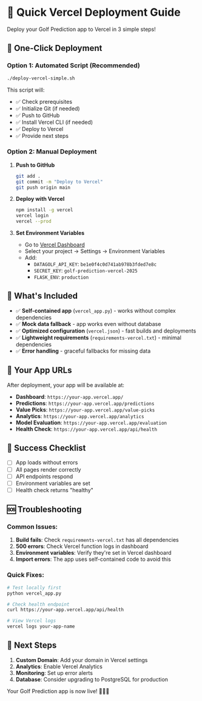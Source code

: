 # 🚀 Quick Vercel Deployment Guide

Deploy your Golf Prediction app to Vercel in 3 simple steps!

## 🎯 One-Click Deployment

### Option 1: Automated Script (Recommended)

```bash
./deploy-vercel-simple.sh
```

This script will:
- ✅ Check prerequisites
- ✅ Initialize Git (if needed)
- ✅ Push to GitHub
- ✅ Install Vercel CLI (if needed)
- ✅ Deploy to Vercel
- ✅ Provide next steps

### Option 2: Manual Deployment

1. **Push to GitHub**
   ```bash
   git add .
   git commit -m "Deploy to Vercel"
   git push origin main
   ```

2. **Deploy with Vercel**
   ```bash
   npm install -g vercel
   vercel login
   vercel --prod
   ```

3. **Set Environment Variables**
   - Go to [Vercel Dashboard](https://vercel.com/dashboard)
   - Select your project → Settings → Environment Variables
   - Add:
     - `DATAGOLF_API_KEY`: `be1e0f4c0d741ab978b3fded7e8c`
     - `SECRET_KEY`: `golf-prediction-vercel-2025`
     - `FLASK_ENV`: `production`

## 🔧 What's Included

- ✅ **Self-contained app** (`vercel_app.py`) - works without complex dependencies
- ✅ **Mock data fallback** - app works even without database
- ✅ **Optimized configuration** (`vercel.json`) - fast builds and deployments
- ✅ **Lightweight requirements** (`requirements-vercel.txt`) - minimal dependencies
- ✅ **Error handling** - graceful fallbacks for missing data

## 📱 Your App URLs

After deployment, your app will be available at:

- **Dashboard**: `https://your-app.vercel.app/`
- **Predictions**: `https://your-app.vercel.app/predictions`
- **Value Picks**: `https://your-app.vercel.app/value-picks`
- **Analytics**: `https://your-app.vercel.app/analytics`
- **Model Evaluation**: `https://your-app.vercel.app/evaluation`
- **Health Check**: `https://your-app.vercel.app/api/health`

## 🎉 Success Checklist

- [ ] App loads without errors
- [ ] All pages render correctly
- [ ] API endpoints respond
- [ ] Environment variables are set
- [ ] Health check returns "healthy"

## 🆘 Troubleshooting

### Common Issues:

1. **Build fails**: Check `requirements-vercel.txt` has all dependencies
2. **500 errors**: Check Vercel function logs in dashboard
3. **Environment variables**: Verify they're set in Vercel dashboard
4. **Import errors**: The app uses self-contained code to avoid this

### Quick Fixes:

```bash
# Test locally first
python vercel_app.py

# Check health endpoint
curl https://your-app.vercel.app/api/health

# View Vercel logs
vercel logs your-app-name
```

## 🎯 Next Steps

1. **Custom Domain**: Add your domain in Vercel settings
2. **Analytics**: Enable Vercel Analytics
3. **Monitoring**: Set up error alerts
4. **Database**: Consider upgrading to PostgreSQL for production

Your Golf Prediction app is now live! 🏌️‍♂️⛳
